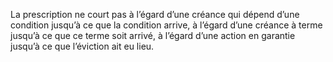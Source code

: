 La prescription ne court pas à l’égard d’une créance qui dépend d’une condition jusqu’à ce que la condition arrive, à l’égard d’une créance à terme jusqu’à ce que ce terme soit
arrivé, à l’égard d’une action en garantie jusqu’à ce que l’éviction ait eu lieu.
